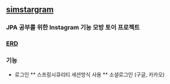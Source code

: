 ## [simstargram](https://github.com/jonghyeon95/simstargram)
### JPA 공부를 위한 Instagram 기능 모방 토이 프로젝트

### [ERD](https://github.com/jonghyeon95/simstargram.git)


### 기능
* 로그인
** 스프링시큐리티 세션방식 사용
** 소셜로그인 (구글, 카카오)
